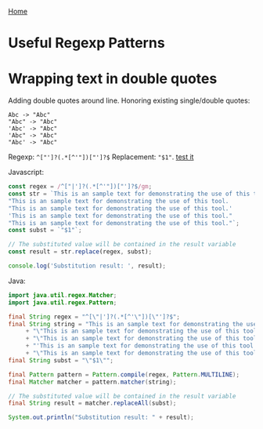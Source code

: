 [Home](README.md)

Useful Regexp Patterns
======================

# Wrapping text in double quotes

Adding double quotes around line. Honoring existing single/double quotes:

    Abc -> "Abc"
    "Abc" -> "Abc"
    'Abc' -> "Abc"
    'Abc" -> "Abc"
    "Abc' -> "Abc"

Regexp: `^["']?(.*[^'"])["']?$` Replacement: `"$1"`. [test it](https://regex101.com/r/5SthsI/1)

Javascript:
~~~javascript
const regex = /^["|']?(.*[^'"])["']?$/gm;
const str = `This is an sample text for demonstrating the use of this tool.
"This is an sample text for demonstrating the use of this tool.
"This is an sample text for demonstrating the use of this tool.'
'This is an sample text for demonstrating the use of this tool."
"This is an sample text for demonstrating the use of this tool."`;
const subst = `"$1"`;

// The substituted value will be contained in the result variable
const result = str.replace(regex, subst);

console.log('Substitution result: ', result);
~~~

Java:
~~~java
import java.util.regex.Matcher;
import java.util.regex.Pattern;

final String regex = "^[\"|']?(.*[^'\"])[\"']?$";
final String string = "This is an sample text for demonstrating the use of this tool.\n"
	 + "\"This is an sample text for demonstrating the use of this tool.\n"
	 + "\"This is an sample text for demonstrating the use of this tool.'\n"
	 + "'This is an sample text for demonstrating the use of this tool.\"\n"
	 + "\"This is an sample text for demonstrating the use of this tool.\"";
final String subst = "\"$1\"";

final Pattern pattern = Pattern.compile(regex, Pattern.MULTILINE);
final Matcher matcher = pattern.matcher(string);

// The substituted value will be contained in the result variable
final String result = matcher.replaceAll(subst);

System.out.println("Substitution result: " + result);
~~~
